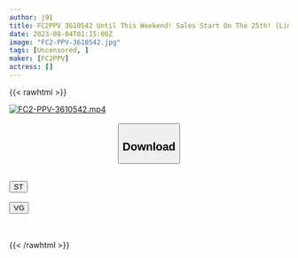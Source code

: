 ```yaml
---
author: j91
title: FC2PPV 3610542 Until This Weekend! Sales Start On The 25th! [Limited Time Sale] Unbelievable… Re-Advent! Miraculous Beauty** F Cup 18 Year Old Yua! Secretly Remove The Rubber And Forbidden *** Raw Vaginal Cum Shot! ? [Complete Number Limited]
date: 2023-08-04T01:15:00Z
image: "FC2-PPV-3610542.jpg"
tags: [Uncensored, ]
maker: [FC2PPV]
actress: []
---
```



{{< rawhtml >}}

<div class="video" data-videoid="9v3mBGpp7MiaXv1">
    <a href="javascript:;">
        <img src="https://my.j91.asia/posts/FC2-PPV-3610542/FC2-PPV-3610542.jpg" width="WIDTH" height="HEIGHT" alt="FC2-PPV-3610542.mp4" loading="lazy">
    </a>
</div>

<script type="text/javascript" src="https://j91.asia/asset/on-demand-st.js"></script>

<br>
  <link rel="stylesheet" href="https://j91.asia/asset/bs5.css">
  
  <center>
  <button class="btn btn-primary" type="button" data-bs-toggle="collapse" data-bs-target=".multi-collapse" aria-expanded="false" aria-controls="multiCollapseExample1 multiCollapseExample2"><h2>Download</h2></button></center>
</p>
<div class="row">
  <div class="col">
    <div class="collapse multi-collapse" id="multiCollapseExample1">
      <div class="card card-body">
	      	      <br>
<div class="buttons">  
<a href="https://streamtape.to/v/9v3mBGpp7MiaXv1"><button class="btn-hover color-3"><i class="fa fa-download"></i> ST</button></a></div>
    </div>
  </div>
</div>
  <div class="col">
    <div class="collapse multi-collapse" id="multiCollapseExample2">
      <div class="card card-body">
	      <br>
<div class="buttons">
    <a href="https://vgembed.com/v/04rQxWoBnZxb2N1"><button class="btn-hover color-9"><i class="fa fa-download"></i> VG</button></a></div>
<br><br>
      </div>
    </div>
  </div>
</div>

{{< /rawhtml >}}